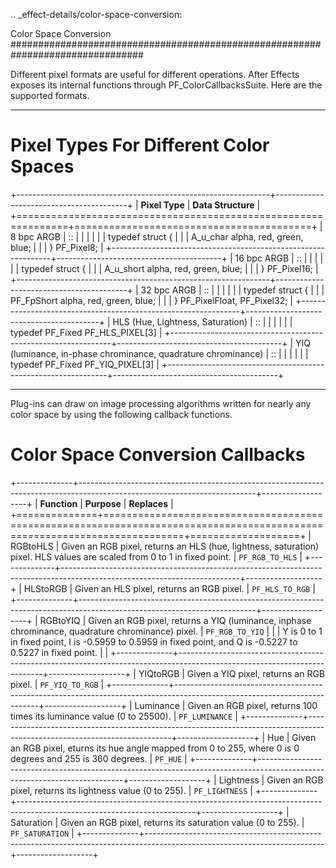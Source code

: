 .. _effect-details/color-space-conversion:

Color Space Conversion
################################################################################

Different pixel formats are useful for different operations. After Effects exposes its internal functions through PF_ColorCallbacksSuite. Here are the supported formats.

----

Pixel Types For Different Color Spaces
================================================================================

+---------------------------------------------------------------+-----------------------------------------+
|                        **Pixel Type**                         |         **Data Structure**              |
+===============================================================+=========================================+
| 8 bpc ARGB                                                    | ::                                      |
|                                                               |                                         |
|                                                               |   typedef struct {                      |
|                                                               |     A_u_char alpha, red, green, blue;   |
|                                                               |   } PF_Pixel8;                          |
+---------------------------------------------------------------+-----------------------------------------+
| 16 bpc ARGB                                                   | ::                                      |
|                                                               |                                         |
|                                                               |   typedef struct {                      |
|                                                               |     A_u_short alpha, red, green, blue;  |
|                                                               |   } PF_Pixel16;                         |
+---------------------------------------------------------------+-----------------------------------------+
| 32 bpc ARGB                                                   | ::                                      |
|                                                               |                                         |
|                                                               |   typedef struct {                      |
|                                                               |     PF_FpShort alpha, red, green, blue; |
|                                                               |   } PF_PixelFloat, PF_Pixel32;          |
+---------------------------------------------------------------+-----------------------------------------+
| HLS (Hue, Lightness, Saturation)                              | ::                                      |
|                                                               |                                         |
|                                                               |   typedef PF_Fixed PF_HLS_PIXEL[3]      |
+---------------------------------------------------------------+-----------------------------------------+
| YIQ (luminance, in-phase chrominance, quadrature chrominance) | ::                                      |
|                                                               |                                         |
|                                                               |   typedef PF_Fixed PF_YIQ_PIXEL[3]      |
+---------------------------------------------------------------+-----------------------------------------+

----

Plug-ins can draw on image processing algorithms written for nearly any color space by using the following callback functions.

Color Space Conversion Callbacks
================================================================================

+--------------+--------------------------------------------------------------------------------------------------------------------------+-------------------+
| **Function** |                                                       **Purpose**                                                        |   **Replaces**    |
+==============+==========================================================================================================================+===================+
| RGBtoHLS     | Given an RGB pixel, returns an HLS (hue, lightness, saturation) pixel. HLS values are scaled from 0 to 1 in fixed point. | ``PF_RGB_TO_HLS`` |
+--------------+--------------------------------------------------------------------------------------------------------------------------+-------------------+
| HLStoRGB     | Given an HLS pixel, returns an RGB pixel.                                                                                | ``PF_HLS_TO_RGB`` |
+--------------+--------------------------------------------------------------------------------------------------------------------------+-------------------+
| RGBtoYIQ     | Given an RGB pixel, returns a YIQ (luminance, inphase chrominance, quadrature chrominance) pixel.                        | ``PF_RGB_TO_YIQ`` |
|              | Y is 0 to 1 in fixed point, I is -0.5959 to 0.5959 in fixed point, and Q is -0.5227 to 0.5227 in fixed point.            |                   |
+--------------+--------------------------------------------------------------------------------------------------------------------------+-------------------+
| YIQtoRGB     | Given a YIQ pixel, returns an RGB pixel.                                                                                 | ``PF_YIQ_TO_RGB`` |
+--------------+--------------------------------------------------------------------------------------------------------------------------+-------------------+
| Luminance    | Given an RGB pixel, returns 100 times its luminance value (0 to 25500).                                                  | ``PF_LUMINANCE``  |
+--------------+--------------------------------------------------------------------------------------------------------------------------+-------------------+
| Hue          | Given an RGB pixel, eturns its hue angle mapped from 0 to 255, where 0 is 0 degrees and 255 is 360 degrees.              | ``PF_HUE``        |
+--------------+--------------------------------------------------------------------------------------------------------------------------+-------------------+
| Lightness    | Given an RGB pixel, returns its lightness value (0 to 255).                                                              | ``PF_LIGHTNESS``  |
+--------------+--------------------------------------------------------------------------------------------------------------------------+-------------------+
| Saturation   | Given an RGB pixel, returns its saturation value (0 to 255).                                                             | ``PF_SATURATION`` |
+--------------+--------------------------------------------------------------------------------------------------------------------------+-------------------+

